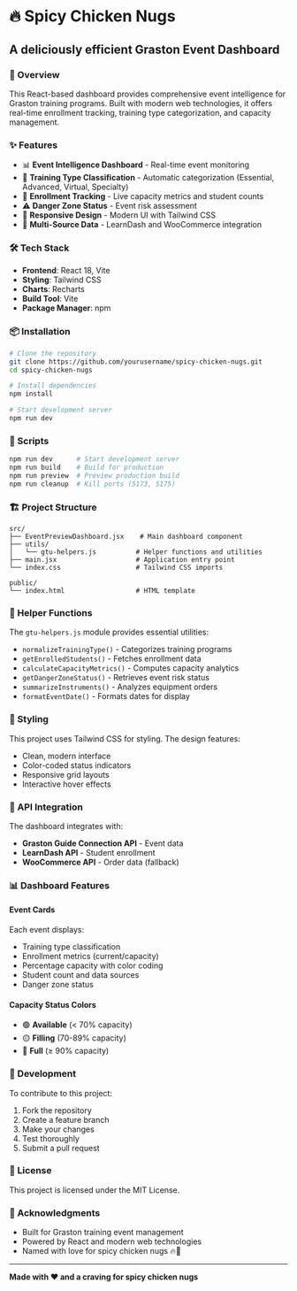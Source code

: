 # 🔥 Spicy Chicken Nugs

## A deliciously efficient Graston Event Dashboard

### 🚀 Overview

This React-based dashboard provides comprehensive event intelligence for Graston training programs. Built with modern web technologies, it offers real-time enrollment tracking, training type categorization, and capacity management.

### ✨ Features

- 📊 **Event Intelligence Dashboard** - Real-time event monitoring
- 🎯 **Training Type Classification** - Automatic categorization (Essential, Advanced, Virtual, Specialty)
- 👥 **Enrollment Tracking** - Live capacity metrics and student counts
- ⚠️ **Danger Zone Status** - Event risk assessment
- 📱 **Responsive Design** - Modern UI with Tailwind CSS
- 🔄 **Multi-Source Data** - LearnDash and WooCommerce integration

### 🛠️ Tech Stack

- **Frontend**: React 18, Vite
- **Styling**: Tailwind CSS
- **Charts**: Recharts
- **Build Tool**: Vite
- **Package Manager**: npm

### 📦 Installation

```bash
# Clone the repository
git clone https://github.com/yourusername/spicy-chicken-nugs.git
cd spicy-chicken-nugs

# Install dependencies
npm install

# Start development server
npm run dev
```

### 🚀 Scripts

```bash
npm run dev      # Start development server
npm run build    # Build for production
npm run preview  # Preview production build
npm run cleanup  # Kill ports (5173, 5175)
```

### 🏗️ Project Structure

```text
src/
├── EventPreviewDashboard.jsx    # Main dashboard component
├── utils/
│   └── gtu-helpers.js          # Helper functions and utilities
├── main.jsx                    # Application entry point
└── index.css                   # Tailwind CSS imports

public/
└── index.html                  # HTML template
```

### 🔧 Helper Functions

The `gtu-helpers.js` module provides essential utilities:

- `normalizeTrainingType()` - Categorizes training programs
- `getEnrolledStudents()` - Fetches enrollment data
- `calculateCapacityMetrics()` - Computes capacity analytics
- `getDangerZoneStatus()` - Retrieves event risk status
- `summarizeInstruments()` - Analyzes equipment orders
- `formatEventDate()` - Formats dates for display

### 🎨 Styling

This project uses Tailwind CSS for styling. The design features:

- Clean, modern interface
- Color-coded status indicators
- Responsive grid layouts
- Interactive hover effects

### 🔌 API Integration

The dashboard integrates with:

- **Graston Guide Connection API** - Event data
- **LearnDash API** - Student enrollment
- **WooCommerce API** - Order data (fallback)

### 📊 Dashboard Features

#### Event Cards

Each event displays:

- Training type classification
- Enrollment metrics (current/capacity)
- Percentage capacity with color coding
- Student count and data sources
- Danger zone status

#### Capacity Status Colors

- 🟢 **Available** (< 70% capacity)
- 🟡 **Filling** (70-89% capacity)
- 🔴 **Full** (≥ 90% capacity)

### 🚀 Development

To contribute to this project:

1. Fork the repository
2. Create a feature branch
3. Make your changes
4. Test thoroughly
5. Submit a pull request

### 📝 License

This project is licensed under the MIT License.

### 🙏 Acknowledgments

- Built for Graston training event management
- Powered by React and modern web technologies
- Named with love for spicy chicken nugs 🔥🍗

---

**Made with ❤️ and a craving for spicy chicken nugs**
